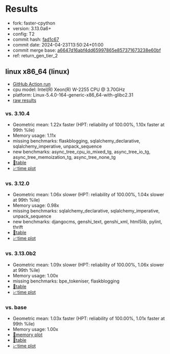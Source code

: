 # Results

- fork: faster-cpython
- version: 3.13.0a6+
- config: T2
- commit hash: [fad1c67](https://github.com/faster%2dcpython/cpython/commit/fad1c67)
- commit date: 2024-04-23T13:50:24+01:00
- commit merge base: [a6647d16abf4dd65997865e857371673238e60bf](https://github.com/faster%2dcpython/cpython/commit/a6647d16abf4dd65997865e857371673238e60bf)
- ref: return_gen_tier_2

## linux x86_64 (linux)

- [GitHub Action run](https://github.com/faster-cpython/benchmarking/actions/runs/8800798173)
- cpu model: Intel(R) Xeon(R) W-2255 CPU @ 3.70GHz
- platform: Linux-5.4.0-164-generic-x86_64-with-glibc2.31
- [raw results](bm-20240423-linux-x86_64-faster%252dcpython-return_gen_tier_2-3.13.0a6%2B-fad1c67.json)

### vs. 3.10.4

- Geometric mean: 1.22x faster (HPT: reliability of 100.00%, 1.10x faster at 99th %ile)
- Memory usage: 1.11x
- missing benchmarks: flaskblogging, sqlalchemy_declarative, sqlalchemy_imperative, unpack_sequence
- new benchmarks: async_tree_cpu_io_mixed_tg, async_tree_io_tg, async_tree_memoization_tg, async_tree_none_tg
- [📄table](bm-20240423-linux-x86_64-faster%252dcpython-return_gen_tier_2-3.13.0a6%2B-fad1c67-vs-3.10.4.md)
- [📈time plot](bm-20240423-linux-x86_64-faster%252dcpython-return_gen_tier_2-3.13.0a6%2B-fad1c67-vs-3.10.4.svg)

### vs. 3.12.0

- Geometric mean: 1.06x slower (HPT: reliability of 100.00%, 1.04x slower at 99th %ile)
- Memory usage: 0.98x
- missing benchmarks: sqlalchemy_declarative, sqlalchemy_imperative, unpack_sequence
- new benchmarks: djangocms, genshi_text, genshi_xml, html5lib, pylint, thrift
- [📄table](bm-20240423-linux-x86_64-faster%252dcpython-return_gen_tier_2-3.13.0a6%2B-fad1c67-vs-3.12.0.md)
- [📈time plot](bm-20240423-linux-x86_64-faster%252dcpython-return_gen_tier_2-3.13.0a6%2B-fad1c67-vs-3.12.0.svg)

### vs. 3.13.0b2

- Geometric mean: 1.09x slower (HPT: reliability of 100.00%, 1.06x slower at 99th %ile)
- Memory usage: 1.00x
- missing benchmarks: bpe_tokeniser, flaskblogging
- [📄table](bm-20240423-linux-x86_64-faster%252dcpython-return_gen_tier_2-3.13.0a6%2B-fad1c67-vs-3.13.0b2.md)
- [📈time plot](bm-20240423-linux-x86_64-faster%252dcpython-return_gen_tier_2-3.13.0a6%2B-fad1c67-vs-3.13.0b2.svg)

### vs. base

- Geometric mean: 1.03x faster (HPT: reliability of 100.00%, 1.01x faster at 99th %ile)
- Memory usage: 1.00x
- [🧠memory plot](bm-20240423-linux-x86_64-faster%252dcpython-return_gen_tier_2-3.13.0a6%2B-fad1c67-vs-base-mem.svg)
- [📄table](bm-20240423-linux-x86_64-faster%252dcpython-return_gen_tier_2-3.13.0a6%2B-fad1c67-vs-base.md)
- [📈time plot](bm-20240423-linux-x86_64-faster%252dcpython-return_gen_tier_2-3.13.0a6%2B-fad1c67-vs-base.svg)

